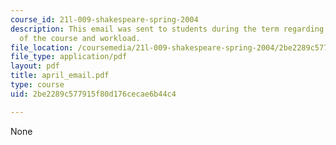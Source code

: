 ```yaml
---
course_id: 21l-009-shakespeare-spring-2004
description: This email was sent to students during the term regarding the status
  of the course and workload.
file_location: /coursemedia/21l-009-shakespeare-spring-2004/2be2289c577915f80d176cecae6b44c4_april_email.pdf
file_type: application/pdf
layout: pdf
title: april_email.pdf
type: course
uid: 2be2289c577915f80d176cecae6b44c4

---
```

None